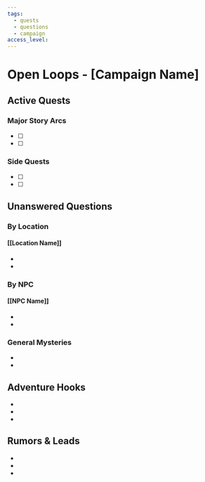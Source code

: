 ```yaml
---
tags:
  - quests
  - questions
  - campaign
access_level:
---
```


# Open Loops - [Campaign Name]

## Active Quests

### Major Story Arcs
- [ ] 
- [ ] 

### Side Quests
- [ ] 
- [ ] 

## Unanswered Questions

### By Location

#### [[Location Name]]
- 
- 

### By NPC

#### [[NPC Name]]
- 
- 

### General Mysteries
- 
- 

## Adventure Hooks
- 
- 
- 

## Rumors & Leads
- 
- 
-